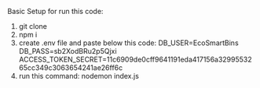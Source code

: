 Basic Setup for run this code:
1. git clone
2. npm i
3. create .env file and paste below this code:
      DB_USER=EcoSmartBins
      DB_PASS=sb2XodBRu2p5Qjxi
      ACCESS_TOKEN_SECRET=11c6909de0cff9641191eda417156a3299553265cc349c3063654241ae26ff6c
5. run this command: nodemon index.js
